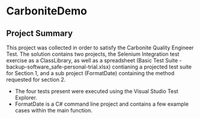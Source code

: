 # CarboniteDemo

## Project Summary
This project was collected in order to satisfy the Carbonite Quality Engineer Test.  The solution contains two projects, the Selenium Integration test exercise as a ClassLibrary, as well as a spreadsheet (Basic Test Suite - backup-software_safe-personal-trial.xlsx) contianing a projected test suite for Section 1, and a sub project (FormatDate) containing the method requested for section 2.

- The four tests present were executed using the Visual Studio Test Explorer. 
- FormatDate is a C# command line project and contains a few example cases within the main function.
